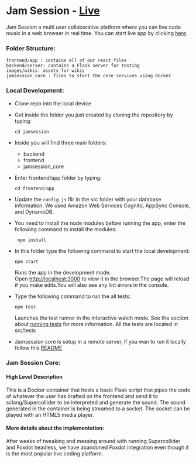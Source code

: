 # Jam Session - [Live](https://jolly-ardinghelli-5a659c.netlify.com/)
 Jam Session a multi user collaborative platform where you can live code music in a web browser in real time. You can start live app by clicking [here](https://jolly-ardinghelli-5a659c.netlify.com/).



### Folder Structure:
```
frontend/app : contains all of our react files
backend/server: contains a Flask server for testing
images/wikis: assets for wikis
jamsession_core : files to start the core services using Docker

```

### Local Development:
- Clone repo into the local device
-  Get inside the folder you just created by cloning the repository by typing: <br />

    `cd jamsession`
- Inside you will find three main folders:
    - backend
    - frontend
    - jamsession_core
- Enter frontend/app folder by typing: <br />

    ```cd frontend/app```
- Update the `config.js` filr in the src folder with your database information. We used Amazon Web Services Cognito, AppSync Console, and DynamoDB.

- You need to install the node modules before running the app, enter the following command to install the modules:

    ``` npm install```
- In this folder type the following command to start the local development:<br/> 

    ```npm start```<br />

    Runs the app in the development mode.<br />
    Open [http://localhost:3000](http://localhost:3000) to view it in the browser.The page will reload if you make edits.You will also see any lint errors in the console.

- Type the following command to run the all tests:<br/>

    ```npm test```

    Launches the test runner in the interactive watch mode. See the section about [running tests](https://facebook.github.io/create-react-app/docs/running-tests) for more information. All the tests are located in src/tests


- Jamsession core is setup in a remote server, if you wan to run it locally follow this [README](https://github.com/Quetourah/jamsession/blob/master/jamsession_core/README.md)





### Jam Session Core:

#### High Level Description
This is a Docker container that hosts a basic Flask script that pipes the code of whatever the user has drafted on the frontend and send it to sclang/Supercollider to be interpreted and generate the sound. The sound generated in the container is being streamed to a socket. The socket can be played with an HTML5 media player. 

#### More details about the implementation:
After weeks of tweaking and messing around with running Supercollider and Foxdot headless, we have abandoned Foxdot integration even though it is the most popular live coding platform.

